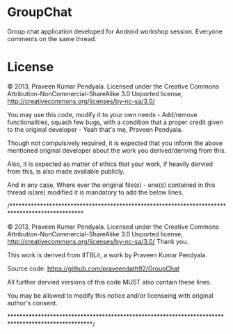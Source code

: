 GroupChat
=========

Group chat application developed for Android workshop session. Everyone comments on the same thread.

License
=======

© 2013, Praveen Kumar Pendyala. Licensed under the Creative Commons Attribution-NonCommercial-ShareAlike 3.0 Unported license, http://creativecommons.org/licenses/by-nc-sa/3.0/

You may use this code, modify it to your own needs - Add/remove functionalities, squash few bugs, with a condition that a proper credit given to the original developer - Yeah that's me, Praveen Pendyala.

Though not compulsively required, it is expected that you inform the above mentioned original developer about the work you derived/deriving from this.

Also, it is expected as matter of ethics that your work, if heavily dervied from this, is also made available publicly.

And in any case, Where ever the original file(s) - one(s) contained in this thread is(are) modified it is mandatory to add the below lines.

/************************************************************************************************

© 2013, Praveen Kumar Pendyala. Licensed under the Creative Commons Attribution-NonCommercial-ShareAlike 3.0 Unported license, http://creativecommons.org/licenses/by-nc-sa/3.0/ Thank you.

This work is derived from IITBLit, a work by Praveen Kumar Pendyala.

Source code: https://github.com/praveendath92/GroupChat

All further dervied versions of this code MUST also contain these lines.

You may be allowed to modify this notice and/or licenseing with original author's consent.

***************************************************************************************************/
